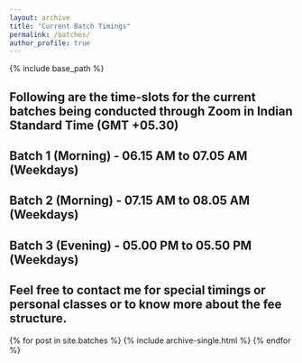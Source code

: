 ```yaml
---
layout: archive
title: "Current Batch Timings"
permalink: /batches/
author_profile: true
---
```


{% include base_path %}

## Following are the time-slots for the current batches being conducted through Zoom in Indian Standard Time (GMT +05.30)

## Batch 1 (Morning) - 06.15 AM to 07.05 AM (Weekdays)

## Batch 2 (Morning) - 07.15 AM to 08.05 AM (Weekdays)

## Batch 3 (Evening) - 05.00 PM to 05.50 PM (Weekdays)

## Feel free to contact me for special timings or personal classes or to know more about the fee structure.

{% for post in site.batches %}
  {% include archive-single.html %}
{% endfor %}

